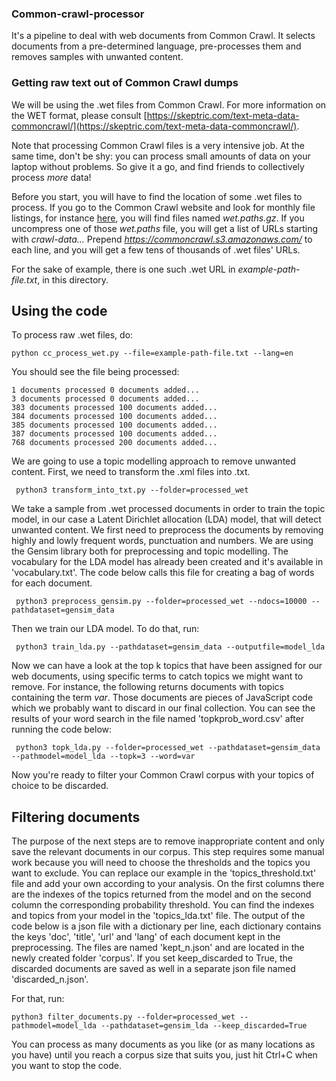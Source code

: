 ### Common-crawl-processor
It's a pipeline to deal with web documents from Common Crawl. It selects documents from a pre-determined language, pre-processes them and removes samples with unwanted content. 

### Getting raw text out of Common Crawl dumps

We will be using the .wet files from Common Crawl. For more information on the WET format, please consult [https://skeptric.com/text-meta-data-commoncrawl/](https://skeptric.com/text-meta-data-commoncrawl/).

Note that processing Common Crawl files is a very intensive job. At the same time, don't be shy: you can process small amounts of data on your laptop without problems. So give it a go, and find friends to collectively process *more* data!

Before you start, you will have to find the location of some .wet files to process. If you go to the Common Crawl website and look for monthly file listings, for instance [here](https://commoncrawl.s3.amazonaws.com/crawl-data/CC-MAIN-2020-50/index.html), you will find files named *wet.paths.gz*. If you uncompress one of those *wet.paths* file, you will get a list of URLs starting with *crawl-data...* Prepend *https://commoncrawl.s3.amazonaws.com/* to each line, and you will get a few tens of thousands of .wet files' URLs.

For the sake of example, there is one such .wet URL in *example-path-file.txt*, in this directory.

## Using the code


To process raw .wet files, do:

    python cc_process_wet.py --file=example-path-file.txt --lang=en
    
You should see the file being processed:

    1 documents processed 0 documents added...
    3 documents processed 0 documents added...
    383 documents processed 100 documents added...
    384 documents processed 100 documents added...
    385 documents processed 100 documents added...
    387 documents processed 100 documents added...
    768 documents processed 200 documents added...
    
We are going to use a topic modelling approach to remove unwanted content. First, we need to transform the .xml files into .txt.

     python3 transform_into_txt.py --folder=processed_wet
     
We take a sample from .wet processed documents in order to train the topic model, in our case a Latent Dirichlet allocation (LDA) model, that will detect unwanted content. We first need to preprocess the documents by removing highly and lowly frequent words, punctuation and numbers. We are using the Gensim library both for preprocessing and topic modelling. The vocabulary for the LDA model has already been created and it's available in 'vocabulary.txt'. The code below calls this file for creating a bag of words for each document. 

     python3 preprocess_gensim.py --folder=processed_wet --ndocs=10000 --pathdataset=gensim_data
     
Then we train our LDA model. To do that, run:

     python3 train_lda.py --pathdataset=gensim_data --outputfile=model_lda
     
Now we can have a look at the top k topics that have been assigned for our web documents, using specific terms to catch topics we might want to remove. For instance, the following returns documents with topics containing the term *var*. Those documents are pieces of JavaScript code which we probably want to discard in our final collection. You can see the results of your word search in the file named 'topkprob_word.csv' after running the code below: 

     python3 topk_lda.py --folder=processed_wet --pathdataset=gensim_data --pathmodel=model_lda --topk=3 --word=var

Now you're ready to filter your Common Crawl corpus with your topics of choice to be discarded. 

## Filtering documents

The purpose of the next steps are to remove inappropriate content and only save the relevant documents in our corpus. This step requires some manual work because you will need to choose the thresholds and the topics you want to exclude. You can replace our example in the 'topics_threshold.txt' file and add your own according to your analysis. On the first columns there are the indexes of the topics returned from the model and on the second column the corresponding probability threshold. You can find the indexes and topics from your model in the 'topics_lda.txt' file. The output of the code below is a json file with a dictionary per line, each dictionary contains the keys 'doc', 'title', 'url' and 'lang' of each document kept in the preprocessing. The files are named 'kept_n.json' and are located in the newly created folder 'corpus'. If you set keep_discarded to True, the discarded documents are saved as well in a separate json file named 'discarded_n.json'.

For that, run:

    python3 filter_documents.py --folder=processed_wet --pathmodel=model_lda --pathdataset=gensim_lda --keep_discarded=True
    
You can process as many documents as you like (or as many locations as you have) until you reach a corpus size that suits you, just hit Ctrl+C when you want to stop the code. 
    


     

